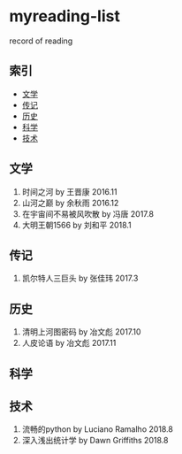 # myreading-list
record of reading
## 索引

- [文学](#文学)
- [传记](#传记)
- [历史](#历史)
- [科学](#科学)
- [技术](#技术)

## 文学
1. 时间之河 by 王晋康 2016.11
2. 山河之巅 by 余秋雨 2016.12
3. 在宇宙间不易被风吹散 by 冯唐 2017.8
4. 大明王朝1566 by 刘和平 2018.1

## 传记
1. 凯尔特人三巨头 by 张佳玮 2017.3

## 历史
1. 清明上河图密码 by 冶文彪 2017.10
2. 人皮论语 by 冶文彪 2017.11

## 科学
## 技术
1. 流畅的python by  Luciano Ramalho 2018.8
2. 深入浅出统计学 by Dawn Griffiths 2018.8
